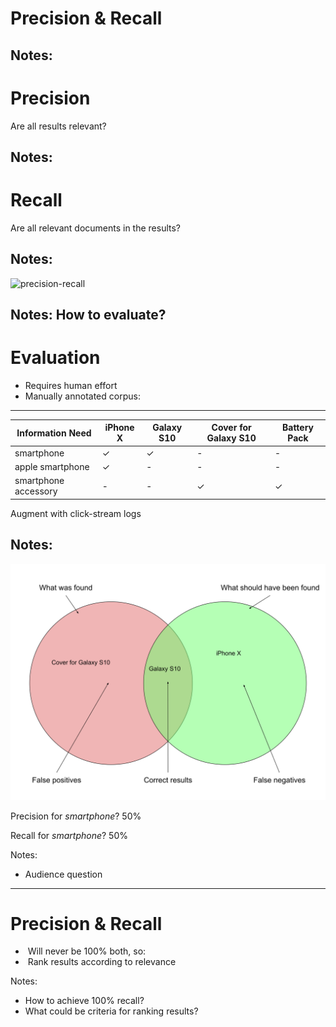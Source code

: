 # Precision & Recall

Notes:
---

# Precision

Are all results relevant?

Notes:
---

# Recall

Are all relevant documents in the results?

Notes:
---

<!-- .slide: class="audience-question" -->

![precision-recall](images/precision-recall.png)

Notes:
How to evaluate?
---

# Evaluation

* Requires human effort
* Manually annotated corpus:

----

| Information Need     | iPhone X | Galaxy S10 | Cover for Galaxy S10 | Battery Pack |
|----------------------|----------|------------|----------------------|--------------|
| smartphone           | ✓        | ✓          | -                    | -            |
| apple smartphone     | ✓        | -          | -                    | -            |
| smartphone accessory | -        | -          | ✓                    | ✓            |

Augment with click-stream logs

Notes:
---

<!-- .slide: class="audience-question" -->

&shy;<!-- .element: class="stretch" -->![precision-recall-example](images/Precision_Recall_Example.svg)

Precision for _smartphone_? <span>50%</span><!-- .element: class="fragment" -->

Recall for _smartphone_? <span>50%</span><!-- .element: class="fragment" -->

Notes:

* Audience question

---

# Precision & Recall

* &shy;<!-- .element: class="fragment" --> Will never be 100% both, so:
* &shy;<!-- .element: class="fragment" --> Rank results according to relevance

Notes:

* How to achieve 100% recall?
* What could be criteria for ranking results?
